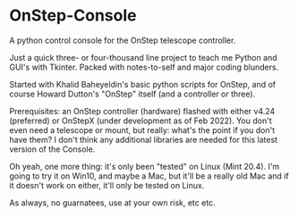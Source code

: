 # OnStep-Console
A python control console for the OnStep telescope controller.

Just a quick three- or four-thousand line project to teach me Python and GUI's with Tkinter. Packed with notes-to-self and major coding blunders.

Started with Khalid Baheyeldin's basic python scripts for OnStep, and of course Howard Dutton's "OnStep" itself (and a controller or three).

Prerequisites: an OnStep controller (hardware) flashed with either v4.24 (preferred) or OnStepX (under development as of Feb 2022). You don't even need a telescope or mount, but really: what's the point if you don't have them? I don't think any additional libraries are needed for this latest version of the Console.

Oh yeah, one more thing: it's only been "tested" on Linux (Mint 20.4). I'm going to try it on Win10, and maybe a Mac, but it'll be a really old Mac and if it doesn't work on either, it'll only be tested on Linux.

As always, no guarnatees, use at your own risk, etc etc.
